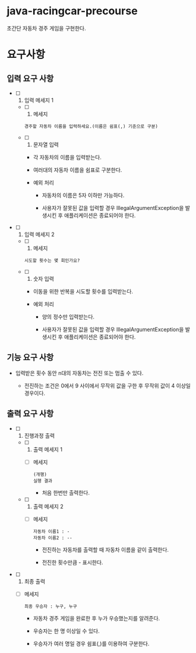 # java-racingcar-precourse
초간단 자동차 경주 게임을 구현한다.

# 요구사항

## 입력 요구 사항
- [ ] 1. 입력 메세지 1

    - [ ] 1. 메세지 
        
        `경주할 자동차 이름을 입력하세요.(이름은 쉼표(,) 기준으로 구분)`

    - [ ] 1. 문자열 입력

        - 각 자동차의 이름을 입력받는다.

        - 여러대의 자동차 이름을 쉼표로 구분한다.

        - 예외 처리

            - 자동차의 이름은 5자 이하만 가능하다.

            - 사용자가 잘못된 값을 입력할 경우 IllegalArgumentException을 발생시킨 후 애플리케이션은 종료되어야 한다.

- [ ] 1. 입력 메세지 2

    - [ ] 1. 메세지
        
        `시도할 횟수는 몇 회인가요?`

    - [ ] 1. 숫자 입력

        - 이동을 위한 반복을 시도할 횟수를 입력받는다.

        - 예외 처리

            - 양의 정수만 입력받는다.

            - 사용자가 잘못된 값을 입력할 경우 IllegalArgumentException을 발생시킨 후 애플리케이션은 종료되어야 한다.

## 기능 요구 사항

- 입력받은 횟수 동안 n대의 자동차는 전진 또는 멈출 수 있다.

    - 전진하는 조건은 0에서 9 사이에서 무작위 값을 구한 후 무작위 값이 4 이상일 경우이다.


## 출력 요구 사항
- [ ] 1. 진행과정 출력

    - [ ] 1. 출력 메세지 1

        - [ ] 메세지

            ```
            (개행)
            실행 결과
            ```

            - 처음 한번만 출력한다.

    - [ ] 1. 출력 메세지 2

        - [ ] 메세지

            ```
            자동차 이름1 : -
            자동차 이름2 : --
            ```

            - 전진하는 자동차를 출력할 때 자동차 이름을 같이 출력한다.

            - 전진한 횟수만큼 - 표시한다.

- [ ] 1. 최종 출력

    - [ ] 메세지

        `최종 우승자 : 누구, 누구`

        - 자동차 경주 게임을 완료한 후 누가 우승했는지를 알려준다.

        - 우승자는 한 명 이상일 수 있다.

        - 우승자가 여러 명일 경우 쉼표(,)를 이용하여 구분한다.
